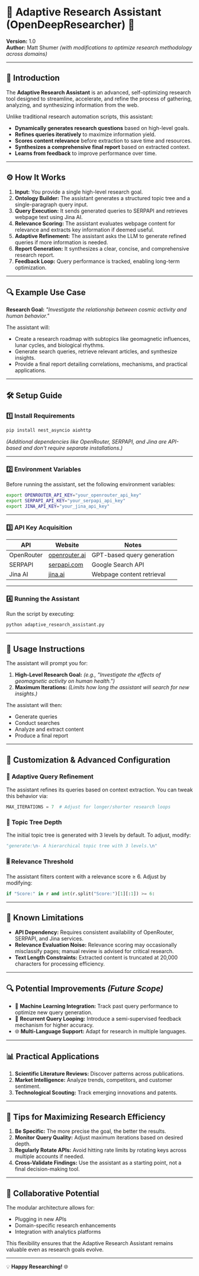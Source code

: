 # 🧠 **Adaptive Research Assistant** (OpenDeepResearcher) 🚀  
**Version:** 1.0  
**Author:** Matt Shumer *(with modifications to optimize research methodology across domains)*  

---

## 📖 **Introduction**  

The **Adaptive Research Assistant** is an advanced, self-optimizing research tool designed to streamline, accelerate, and refine the process of gathering, analyzing, and synthesizing information from the web.  

Unlike traditional research automation scripts, this assistant:  
- **Dynamically generates research questions** based on high-level goals.  
- **Refines queries iteratively** to maximize information yield.  
- **Scores content relevance** before extraction to save time and resources.  
- **Synthesizes a comprehensive final report** based on extracted context.  
- **Learns from feedback** to improve performance over time.  
---

## ⚙️ **How It Works**  

1. **Input:** You provide a single high-level research goal.  
2. **Ontology Builder:** The assistant generates a structured topic tree and a single-paragraph query input.  
3. **Query Execution:** It sends generated queries to SERPAPI and retrieves webpage text using Jina AI.  
4. **Relevance Scoring:** The assistant evaluates webpage content for relevance and extracts key information if deemed useful.  
5. **Adaptive Refinement:** The assistant asks the LLM to generate refined queries if more information is needed.  
6. **Report Generation:** It synthesizes a clear, concise, and comprehensive research report.  
7. **Feedback Loop:** Query performance is tracked, enabling long-term optimization.  

---

## 🔍 **Example Use Case**  

**Research Goal:** *"Investigate the relationship between cosmic activity and human behavior."*  

The assistant will:  
- Create a research roadmap with subtopics like geomagnetic influences, lunar cycles, and biological rhythms.  
- Generate search queries, retrieve relevant articles, and synthesize insights.  
- Provide a final report detailing correlations, mechanisms, and practical applications.  

---

## 🛠️ **Setup Guide**  

### 1️⃣ **Install Requirements**  

```bash
pip install nest_asyncio aiohttp
```

*(Additional dependencies like OpenRouter, SERPAPI, and Jina are API-based and don't require separate installations.)*  

---

### 2️⃣ **Environment Variables**  

Before running the assistant, set the following environment variables:  

```bash
export OPENROUTER_API_KEY="your_openrouter_api_key"
export SERPAPI_API_KEY="your_serpapi_api_key"
export JINA_API_KEY="your_jina_api_key"
```

---

### 3️⃣ **API Key Acquisition**  

| **API**       | **Website**                             | **Notes**                          |
|----------------|----------------------------------------|------------------------------------|
| OpenRouter    | [openrouter.ai](https://openrouter.ai/)  | GPT-based query generation         |
| SERPAPI       | [serpapi.com](https://serpapi.com/)      | Google Search API                  |
| Jina AI       | [jina.ai](https://jina.ai/)              | Webpage content retrieval          |

---

### 4️⃣ **Running the Assistant**  

Run the script by executing:  

```bash
python adaptive_research_assistant.py
```

---

## 🎯 **Usage Instructions**  

The assistant will prompt you for:  

1. **High-Level Research Goal:** *(e.g., "Investigate the effects of geomagnetic activity on human health.")*  
2. **Maximum Iterations:** *(Limits how long the assistant will search for new insights.)*  

The assistant will then:  
- Generate queries  
- Conduct searches  
- Analyze and extract content  
- Produce a final report  

---

## 🧠 **Customization & Advanced Configuration**  

### 🧩 **Adaptive Query Refinement**  

The assistant refines its queries based on context extraction. You can tweak this behavior via:  

```python
MAX_ITERATIONS = 7  # Adjust for longer/shorter research loops
```

### 🔧 **Topic Tree Depth**  

The initial topic tree is generated with 3 levels by default. To adjust, modify:  

```python
"generate:\n- A hierarchical topic tree with 3 levels.\n"
```

### 🎚️ **Relevance Threshold**  

The assistant filters content with a relevance score ≥ 6. Adjust by modifying:  

```python
if "Score:" in r and int(r.split("Score:")[1][:1]) >= 6:
```

---

## 🚧 **Known Limitations**  

- **API Dependency:** Requires consistent availability of OpenRouter, SERPAPI, and Jina services.  
- **Relevance Evaluation Noise:** Relevance scoring may occasionally misclassify pages; manual review is advised for critical research.  
- **Text Length Constraints:** Extracted content is truncated at 20,000 characters for processing efficiency.  

---

## 🔍 **Potential Improvements** *(Future Scope)*  

- 🧠 **Machine Learning Integration:** Track past query performance to optimize new query generation.  
- 🔄 **Recurrent Query Looping:** Introduce a semi-supervised feedback mechanism for higher accuracy.  
- 🌐 **Multi-Language Support:** Adapt for research in multiple languages.  

---

## 📊 **Practical Applications**  

1. **Scientific Literature Reviews:** Discover patterns across publications.  
2. **Market Intelligence:** Analyze trends, competitors, and customer sentiment.  
4. **Technological Scouting:** Track emerging innovations and patents.  

---

## 🎯 **Tips for Maximizing Research Efficiency**  

1. **Be Specific:** The more precise the goal, the better the results.  
2. **Monitor Query Quality:** Adjust maximum iterations based on desired depth.  
3. **Regularly Rotate APIs:** Avoid hitting rate limits by rotating keys across multiple accounts if needed.  
4. **Cross-Validate Findings:** Use the assistant as a starting point, not a final decision-making tool.  

---

## 🤝 **Collaborative Potential**  

The modular architecture allows for:  
- Plugging in new APIs  
- Domain-specific research enhancements  
- Integration with analytics platforms  

This flexibility ensures that the Adaptive Research Assistant remains valuable even as research goals evolve.  

---

💡 **Happy Researching!** 🌐
